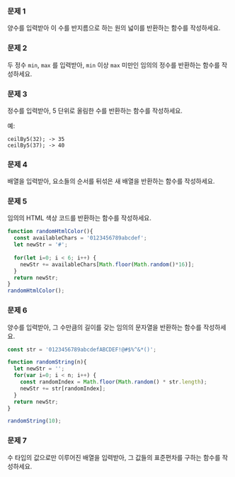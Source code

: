### 문제 1

양수를 입력받아 이 수를 반지름으로 하는 원의 넓이를 반환하는 함수를 작성하세요.

### 문제 2

두 정수 `min`, `max` 를 입력받아, `min` 이상 `max` 미만인 임의의 정수를 반환하는 함수를 작성하세요.

### 문제 3

정수를 입력받아, 5 단위로 올림한 수를 반환하는 함수를 작성하세요.

예:
```
ceilBy5(32); -> 35
ceilBy5(37); -> 40
```

### 문제 4

배열을 입력받아, 요소들의 순서를 뒤섞은 새 배열을 반환하는 함수를 작성하세요.

### 문제 5

임의의 HTML 색상 코드를 반환하는 함수를 작성하세요.
```js
function randomHtmlColor(){
  const availableChars = '0123456789abcdef';
  let newStr = '#';
  
  for(let i=0; i < 6; i++) {
    newStr += availableChars[Math.floor(Math.random()*16)];
  }
  return newStr;
}
randomHtmlColor();
```
### 문제 6

양수를 입력받아, 그 수만큼의 길이를 갖는 임의의 문자열을 반환하는 함수를 작성하세요.
```js
const str = '0123456789abcdefABCDEF!@#$%^&*()';

function randomString(n){
  let newStr = '';
  for(var i=0; i < n; i++) {
    const randomIndex = Math.floor(Math.random() * str.length);
    newStr += str[randomIndex];
  }
  return newStr;
}

randomString(10);
```
### 문제 7

수 타입의 값으로만 이루어진 배열을 입력받아, 그 값들의 표준편차를 구하는 함수를 작성하세요.
